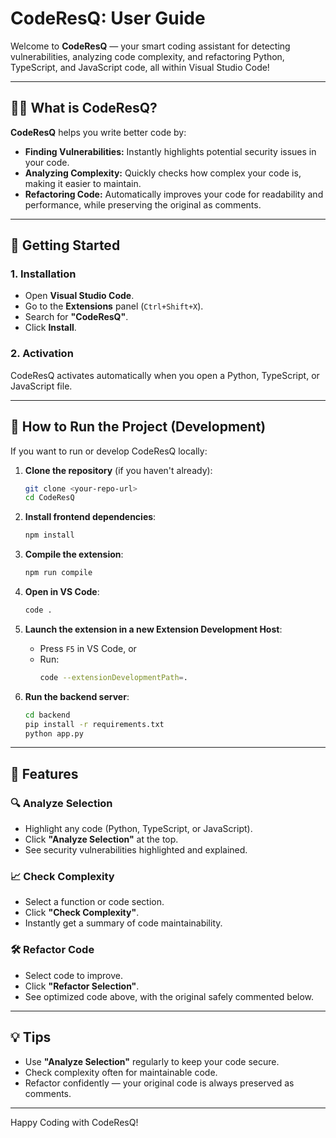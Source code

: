 # CodeResQ: User Guide

Welcome to **CodeResQ** — your smart coding assistant for detecting vulnerabilities, analyzing code complexity, and refactoring Python, TypeScript, and JavaScript code, all within Visual Studio Code!

---

## 🧑‍💻 What is CodeResQ?

**CodeResQ** helps you write better code by:

- **Finding Vulnerabilities:** Instantly highlights potential security issues in your code.
- **Analyzing Complexity:** Quickly checks how complex your code is, making it easier to maintain.
- **Refactoring Code:** Automatically improves your code for readability and performance, while preserving the original as comments.

---

## 🚀 Getting Started

### 1. Installation

- Open **Visual Studio Code**.
- Go to the **Extensions** panel (`Ctrl+Shift+X`).
- Search for **"CodeResQ"**.
- Click **Install**.

### 2. Activation

CodeResQ activates automatically when you open a Python, TypeScript, or JavaScript file.

---

## 🏃 How to Run the Project (Development)

If you want to run or develop CodeResQ locally:

1. **Clone the repository** (if you haven't already):
   ```sh
   git clone <your-repo-url>
   cd CodeResQ
   ```

2. **Install frontend dependencies**:
   ```sh
   npm install
   ```

3. **Compile the extension**:
   ```sh
   npm run compile
   ```

4. **Open in VS Code**:
   ```sh
   code .
   ```

5. **Launch the extension in a new Extension Development Host**:
   - Press `F5` in VS Code, or
   - Run:
     ```sh
     code --extensionDevelopmentPath=.
     ```

6. **Run the backend server**:
   ```sh
   cd backend
   pip install -r requirements.txt
   python app.py
   ```

---

## 🎯 Features

### 🔍 Analyze Selection

- Highlight any code (Python, TypeScript, or JavaScript).
- Click **"Analyze Selection"** at the top.
- See security vulnerabilities highlighted and explained.

### 📈 Check Complexity

- Select a function or code section.
- Click **"Check Complexity"**.
- Instantly get a summary of code maintainability.

### 🛠️ Refactor Code

- Select code to improve.
- Click **"Refactor Selection"**.
- See optimized code above, with the original safely commented below.

---

## 💡 Tips

- Use **"Analyze Selection"** regularly to keep your code secure.
- Check complexity often for maintainable code.
- Refactor confidently — your original code is always preserved as comments.

---

Happy Coding with CodeResQ!
